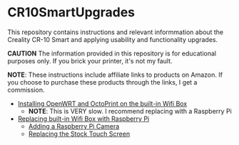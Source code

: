 # CR10SmartUpgrades

This repository contains instructions and relevant informmation about the Creality CR-10 Smart and applying usability and functionality upgrades.

**CAUTION** The information provided in this repository is for educational purposes only. If you brick your printer, it's not my fault.

**NOTE**: These instructions include affiliate links to products on Amazon. If you choose to purchase these products through the links, I get a commission.

- [Installing OpenWRT and OctoPrint on the built-in Wifi Box](https://github.com/JWhitleyWork/CR10SmartUpgrades/blob/main/Instructions/WifiBoxToOpenWRT.md)
  - **NOTE**: This is VERY slow. I recommend replacing with a Raspberry Pi
- [Replacing built-in Wifi Box with Raspberry Pi](https://github.com/JWhitleyWork/CR10SmartUpgrades/blob/main/Instructions/ReplaceWifiBoxWithRpi.md)
  - [Adding a Raspberry Pi Camera](https://github.com/JWhitleyWork/CR10SmartUpgrades/blob/main/Instructions/InstallRaspberryPiCamera.md)
  - [Replacing the Stock Touch Screen](https://github.com/JWhitleyWork/CR10SmartUpgrades/blob/main/Instructions/ReplacingTheStockScreen.md)
